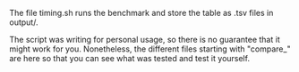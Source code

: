 The file timing.sh runs the benchmark and store the table as .tsv files in output/.

The script was writing for personal usage, so there is no guarantee that it might work for you.
Nonetheless, the different files starting with "compare_" are here so that you can see what was tested and test it yourself.